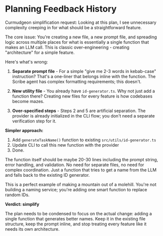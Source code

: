 # Planning Feedback History

Curmudgeon simplification request: Looking at this plan, I see unnecessary complexity creeping in for what should be a straightforward feature.

The core issue: You're creating a new file, a new prompt file, and spreading logic across multiple places for what is essentially a single function that makes an LLM call. This is classic over-engineering - creating "architecture" for a simple feature.

Here's what's wrong:
1. **Separate prompt file** - For a simple "give me 2-3 words in kebab-case" instruction? That's a one-liner that belongs inline with the function. The Scribe agent has complex formatting requirements; this doesn't.

2. **New utility file** - You already have `id-generator.ts`. Why not just add a function there? Creating new files for every feature is how codebases become mazes.

3. **Over-specified steps** - Steps 2 and 5 are artificial separation. The provider is already initialized in the CLI flow; you don't need a separate verification step for it.

**Simpler approach:**
1. Add `generateTaskName()` function to existing `src/utils/id-generator.ts`
2. Update CLI to call this new function with the provider
3. Done.

The function itself should be maybe 20-30 lines including the prompt string, error handling, and validation. No need for separate files, no need for complex coordination. Just a function that tries to get a name from the LLM and falls back to the existing ID generator.

This is a perfect example of making a mountain out of a molehill. You're not building a naming service; you're adding one smart function to replace random IDs.

**Verdict: simplify**

The plan needs to be condensed to focus on the actual change: adding a single function that generates better names. Keep it in the existing file structure, keep the prompt inline, and stop treating every feature like it needs its own architecture.